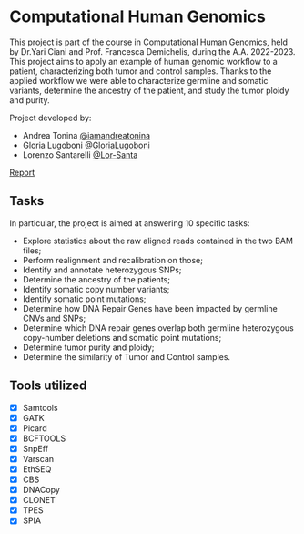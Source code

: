 # Computational Human Genomics
This project is part of the course in Computational Human Genomics, held by Dr.Yari Ciani and Prof. Francesca Demichelis, during the A.A. 2022-2023. 
This project aims to apply an example of human genomic workflow to a patient, characterizing both tumor and control samples. Thanks to the applied workflow we were able to characterize germline and somatic variants, determine the ancestry of the patient, and study the tumor ploidy and purity.

Project developed by: 
  * Andrea Tonina  [@iamandreatonina](https://github.com/iamandreatonina)
  * Gloria Lugoboni [@GloriaLugoboni](https://github.com/GloriaLugoboni)
  * Lorenzo Santarelli [@Lor-Santa](https://github.com/Lor-Santa)

[Report]()


## Tasks
In particular, the project is aimed at answering 10 specific tasks:
 * Explore statistics about the raw aligned reads contained in the two BAM files;
 * Perform realignment and recalibration on those;
 * Identify and annotate heterozygous SNPs;
 * Determine the ancestry of the patients;
 * Identify somatic copy number variants;
 * Identify somatic point mutations;
 * Determine how DNA Repair Genes have been impacted by germline CNVs and SNPs;
 * Determine which DNA repair genes overlap both germline heterozygous copy-number deletions and somatic point mutations;
 * Determine tumor purity and ploidy;
 * Determine the similarity of Tumor and Control samples.


## Tools utilized 
- [X] Samtools
- [X] GATK 
- [X] Picard
- [X] BCFTOOLS
- [X] SnpEff
- [X] Varscan
- [X] EthSEQ
- [X] CBS
- [X] DNACopy
- [X] CLONET
- [X] TPES
- [X] SPIA
